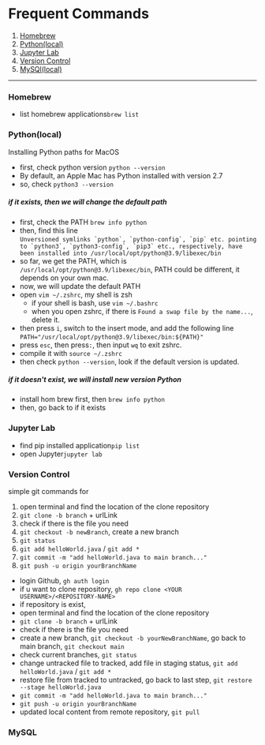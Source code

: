 # Frequent Commands
1. [Homebrew](#anchor_Homebrew)<br/>
2. [Python(local)](#anchor_Python)<br/>
3. [Jupyter Lab](#anchor_Jupyter)<br/>
4. [Version Control](#anchor_VersionControl)<br/>
5. [MySQl(local)](#anchor_MySQl)<br/>
  -------------------------------------------------------------------
### Homebrew<a name="anchor_Homebrew"></a>
- list homebrew applications```brew list```

### Python(local)<a name="anchor_Python"></a>
Installing Python paths for MacOS
- first, check python version `python --version`
- By default, an Apple Mac has Python installed with version 2.7
- so, check `python3 --version`
##### if it exists, then we will change the default path
  - first, check the PATH `brew info python`
  - then, find this line <br/>
    ``Unversioned symlinks `python`, `python-config`, `pip` etc. pointing to
    `python3`, `python3-config`, `pip3` etc., respectively, have been installed into
    /usr/local/opt/python@3.9/libexec/bin``
  - so far, we get the PATH, which is `/usr/local/opt/python@3.9/libexec/bin`, PATH could be different, it depends on your own mac.
  - now, we will update the default PATH
  - open `vim ~/.zshrc`, my shell is zsh
    - if your shell is bash, use `vim ~/.bashrc`
    - when you open zshrc, if there is `Found a swap file by the name...`, delete it.
  - then press `i`, switch to the insert mode, and add the following line `PATH="/usr/local/opt/python@3.9/libexec/bin:${PATH}"`
  - press `esc`, then press`:`, then input `wq` to exit zshrc.
  - compile it with `source ~/.zshrc`
  - then check `python --version`, look if the default version is updated.
##### if it doesn't exist, we will install new version Python
  - install hom brew first, then `brew info python`
  - then, go back to if it exists

### Jupyter Lab<a name="anchor_Jupyter"></a>
- find pip installed application```pip list```
- open Jupyter```jupyter lab```

### Version Control<a name="anchor_VersionControl"></a>
simple git commands for 
1. open terminal and find the location of the clone repository 
2. ```git clone -b branch``` + urlLink
3. check if there is the file you need
4. ```git checkout -b newBranch```, create a new branch
5. ```git status```
6. ```git add helloWorld.java``` / ```git add *```
7. ```git commit -m "add helloWorld.java to main branch..."```
8. ```git push -u origin yourBranchName```

- login Github, ```gh auth login```
- if u want to clone repository, ```gh repo clone <YOUR USERNAME>/<REPOSITORY-NAME>```
- if repository is exist,
- open terminal and find the location of the clone repository 
- ```git clone -b branch``` + urlLink
- check if there is the file you need
- create a new branch, ```git checkout -b yourNewBranchName```, go back to main branch, ```git checkout main```
- check current branches, ```git status```
- change untracked file to tracked, add file in staging status, ```git add helloWorld.java``` / ```git add *```
- restore file from tracked to untracked, go back to last step, ```git restore --stage helloWorld.java```
- ```git commit -m "add helloWorld.java to main branch..."```
- ```git push -u origin yourBranchName```
- updated local content from remote repository, ```git pull```

### MySQL<a name="anchor_MySQL"></a>
